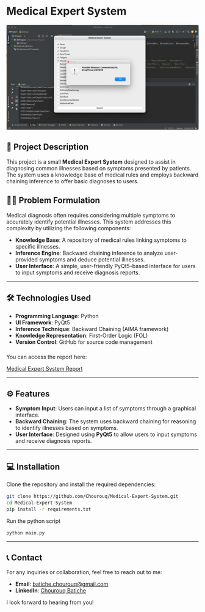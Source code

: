 # Medical Expert System
![Medical Expert System](./system.png)

## 📝 Project Description

This project is a small **Medical Expert System** designed to assist in diagnosing common illnesses based on symptoms presented by patients. The system uses a knowledge base of medical rules and employs backward chaining inference to offer basic diagnoses to users.

## 🧑‍⚕️ Problem Formulation

Medical diagnosis often requires considering multiple symptoms to accurately identify potential illnesses. This system addresses this complexity by utilizing the following components:

- **Knowledge Base**: A repository of medical rules linking symptoms to specific illnesses.
- **Inference Engine**: Backward chaining inference to analyze user-provided symptoms and deduce potential illnesses.
- **User Interface**: A simple, user-friendly PyQt5-based interface for users to input symptoms and receive diagnosis reports.

---

## 🛠️ Technologies Used

- **Programming Language**: Python
- **UI Framework**: PyQt5
- **Inference Technique**: Backward Chaining (AIMA framework)
- **Knowledge Representation**: First-Order Logic (FOL)
- **Version Control**: GitHub for source code management
### 
You can access the report here:

[Medical Expert System Report](./Medical_Expert_System_Report.pdf)

---

## ⚙️ Features

- **Symptom Input**: Users can input a list of symptoms through a graphical interface.
- **Backward Chaining**: The system uses backward chaining for reasoning to identify illnesses based on symptoms.
- **User Interface**: Designed using **PyQt5** to allow users to input symptoms and receive diagnosis reports.
---

## 💻 Installation

Clone the repository and install the required dependencies:

```bash
git clone https://github.com/Chourouq/Medical-Expert-System.git
cd Medical-Expert-System
pip install -r requirements.txt

```
Run the python script
```bash
python main.py
```
---

## 📞 Contact

For any inquiries or collaboration, feel free to reach out to me:

- **Email**: batiche.chourouq@gmail.com
- **LinkedIn**: [Chourouq Batiche](https://www.linkedin.com/in/chourouq-batiche-bb8a2a334/)

I look forward to hearing from you!
